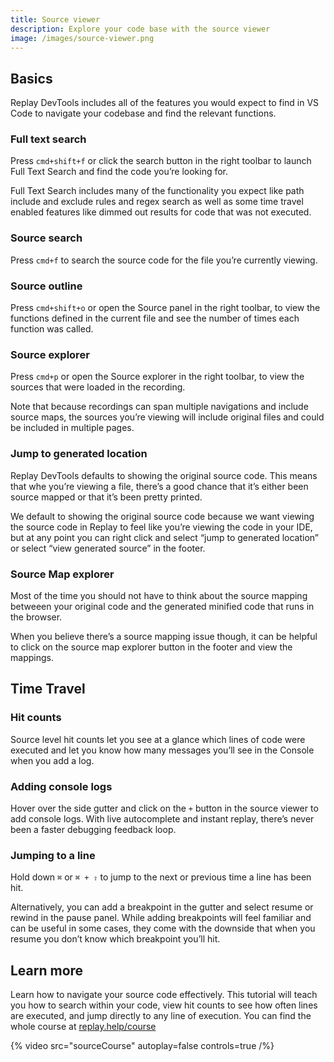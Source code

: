 ```yaml
---
title: Source viewer
description: Explore your code base with the source viewer
image: /images/source-viewer.png
---
```


## Basics

Replay DevTools includes all of the features you would expect to find in VS Code to navigate your codebase and find the relevant functions.

### Full text search

Press `cmd+shift+f` or click the search button in the right toolbar to launch Full Text Search and find the code you’re looking for.

Full Text Search includes many of the functionality you expect like path include and exclude rules and regex search as well as some time travel enabled features like dimmed out results for code that was not executed.

### Source search

Press `cmd+f` to search the source code for the file you’re currently viewing.

### Source outline

Press `cmd+shift+o` or open the Source panel in the right toolbar, to view the functions defined in the current file and see the number of times each function was called.

### Source explorer

Press `cmd+p` or open the Source explorer in the right toolbar, to view the sources that were loaded in the recording.

Note that because recordings can span multiple navigations and include source maps, the sources you’re viewing will include original files and could be included in multiple pages.

### Jump to generated location

Replay DevTools defaults to showing the original source code. This means that whe you’re viewing a file, there’s a good chance that it’s either been source mapped or that it’s been pretty printed.

We default to showing the original source code because we want viewing the source code in Replay to feel like you’re viewing the code in your IDE, but at any point you can right click and select “jump to generated location” or select “view generated source” in the footer.

### Source Map explorer

Most of the time you should not have to think about the source mapping betweeen your original code and the generated minified code that runs in the browser.

When you believe there’s a source mapping issue though, it can be helpful to click on the source map explorer button in the footer and view the mappings.

## Time Travel

### Hit counts

Source level hit counts let you see at a glance which lines of code were executed and let you know how many messages you’ll see in the Console when you add a log.

### Adding console logs

Hover over the side gutter and click on the `+` button in the source viewer to add console logs. With live autocomplete and instant replay, there’s never been a faster debugging feedback loop.

### Jumping to a line

Hold down `⌘` or `⌘ + ⇧` to jump to the next or previous time a line has been hit.

Alternatively, you can add a breakpoint in the gutter and select resume or rewind in the pause panel. While adding breakpoints will feel familiar and can be useful in some cases, they come with the downside that when you resume you don’t know which breakpoint you’ll hit.

## Learn more
Learn how to navigate your source code effectively. This tutorial will teach you how to search within your code, view hit counts to see how often lines are executed, and jump directly to any line of execution. You can find the whole course at [replay.help/course](https://replay.help/course)

{% video src="sourceCourse" autoplay=false controls=true /%}